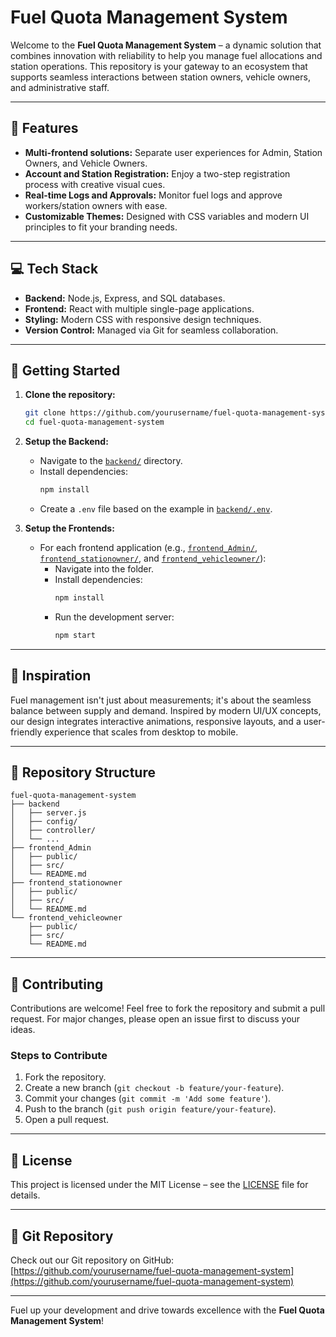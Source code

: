 # Fuel Quota Management System

Welcome to the **Fuel Quota Management System** – a dynamic solution that combines innovation with reliability to help you manage fuel allocations and station operations. This repository is your gateway to an ecosystem that supports seamless interactions between station owners, vehicle owners, and administrative staff.

---

## 🚀 Features

- **Multi-frontend solutions:** Separate user experiences for Admin, Station Owners, and Vehicle Owners.
- **Account and Station Registration:** Enjoy a two-step registration process with creative visual cues.
- **Real-time Logs and Approvals:** Monitor fuel logs and approve workers/station owners with ease.
- **Customizable Themes:** Designed with CSS variables and modern UI principles to fit your branding needs.

---

## 💻 Tech Stack

- **Backend:** Node.js, Express, and SQL databases.
- **Frontend:** React with multiple single-page applications.
- **Styling:** Modern CSS with responsive design techniques.
- **Version Control:** Managed via Git for seamless collaboration.

---

## 🔧 Getting Started

1. **Clone the repository:**

   ```bash
   git clone https://github.com/yourusername/fuel-quota-management-system.git
   cd fuel-quota-management-system
   ```

2. **Setup the Backend:**

   - Navigate to the [`backend/`](./backend/) directory.
   - Install dependencies:  
     ```bash
     npm install
     ```
   - Create a `.env` file based on the example in [`backend/.env`](./backend/.env).

3. **Setup the Frontends:**

   - For each frontend application (e.g., [`frontend_Admin/`](./frontend_Admin/), [`frontend_stationowner/`](./frontend_stationowner/), and [`frontend_vehicleowner/`](./frontend_vehicleowner/)):
     - Navigate into the folder.
     - Install dependencies:  
       ```bash
       npm install
       ```
     - Run the development server:  
       ```bash
       npm start
       ```

---

## 🎨 Inspiration

Fuel management isn't just about measurements; it's about the seamless balance between supply and demand. Inspired by modern UI/UX concepts, our design integrates interactive animations, responsive layouts, and a user-friendly experience that scales from desktop to mobile.

---

## 📂 Repository Structure

```
fuel-quota-management-system
├── backend
│   ├── server.js
│   ├── config/
│   ├── controller/
│   └── ...
├── frontend_Admin
│   ├── public/
│   ├── src/
│   └── README.md
├── frontend_stationowner
│   ├── public/
│   ├── src/
│   └── README.md
└── frontend_vehicleowner
    ├── public/
    ├── src/
    └── README.md
```

---

## 🤝 Contributing

Contributions are welcome! Feel free to fork the repository and submit a pull request. For major changes, please open an issue first to discuss your ideas.

### Steps to Contribute

1. Fork the repository.
2. Create a new branch (`git checkout -b feature/your-feature`).
3. Commit your changes (`git commit -m 'Add some feature'`).
4. Push to the branch (`git push origin feature/your-feature`).
5. Open a pull request.

---

## 📜 License

This project is licensed under the MIT License – see the [LICENSE](./LICENSE) file for details.

---

## 🔗 Git Repository

Check out our Git repository on GitHub: [https://github.com/yourusername/fuel-quota-management-system](https://github.com/yourusername/fuel-quota-management-system)

---

Fuel up your development and drive towards excellence with the **Fuel Quota Management System**!
